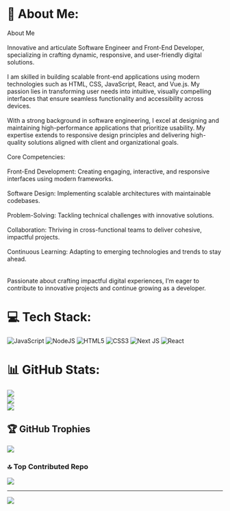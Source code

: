 # 💫 About Me:
About Me<br><br>Innovative and articulate Software Engineer and Front-End Developer, specializing in crafting dynamic, responsive, and user-friendly digital solutions.<br><br>I am skilled in building scalable front-end applications using modern technologies such as HTML, CSS, JavaScript, React, and Vue.js. My passion lies in transforming user needs into intuitive, visually compelling interfaces that ensure seamless functionality and accessibility across devices.<br><br>With a strong background in software engineering, I excel at designing and maintaining high-performance applications that prioritize usability. My expertise extends to responsive design principles and delivering high-quality solutions aligned with client and organizational goals.<br><br>Core Competencies:<br><br>Front-End Development: Creating engaging, interactive, and responsive interfaces using modern frameworks.<br><br>Software Design: Implementing scalable architectures with maintainable codebases.<br><br>Problem-Solving: Tackling technical challenges with innovative solutions.<br><br>Collaboration: Thriving in cross-functional teams to deliver cohesive, impactful projects.<br><br>Continuous Learning: Adapting to emerging technologies and trends to stay ahead.<br><br><br>Passionate about crafting impactful digital experiences, I’m eager to contribute to innovative projects and continue growing as a developer.<br>


# 💻 Tech Stack:
![JavaScript](https://img.shields.io/badge/javascript-%23323330.svg?style=for-the-badge&logo=javascript&logoColor=%23F7DF1E) ![NodeJS](https://img.shields.io/badge/node.js-6DA55F?style=for-the-badge&logo=node.js&logoColor=white) ![HTML5](https://img.shields.io/badge/html5-%23E34F26.svg?style=for-the-badge&logo=html5&logoColor=white) ![CSS3](https://img.shields.io/badge/css3-%231572B6.svg?style=for-the-badge&logo=css3&logoColor=white) ![Next JS](https://img.shields.io/badge/Next-black?style=for-the-badge&logo=next.js&logoColor=white) ![React](https://img.shields.io/badge/react-%2320232a.svg?style=for-the-badge&logo=react&logoColor=%2361DAFB)  
# 📊 GitHub Stats:
![](https://github-readme-stats.vercel.app/api?username=Taiwozeez&theme=dark&hide_border=false&include_all_commits=true&count_private=true)<br/>
![](https://github-readme-streak-stats.herokuapp.com/?user=Taiwozeez&theme=dark&hide_border=false)<br/>
![](https://github-readme-stats.vercel.app/api/top-langs/?username=Taiwozeez&theme=dark&hide_border=false&include_all_commits=true&count_private=true&layout=compact)

## 🏆 GitHub Trophies
![](https://github-profile-trophy.vercel.app/?username=Taiwozeez&theme=radical&no-frame=false&no-bg=true&margin-w=4)

### 🔝 Top Contributed Repo
![](https://github-contributor-stats.vercel.app/api?username=Taiwozeez&limit=5&theme=dark&combine_all_yearly_contributions=true)

---
[![](https://visitcount.itsvg.in/api?id=Taiwozeez&icon=0&color=0)](https://visitcount.itsvg.in)

<!-- Proudly created with GPRM ( https://gprm.itsvg.in ) -->
